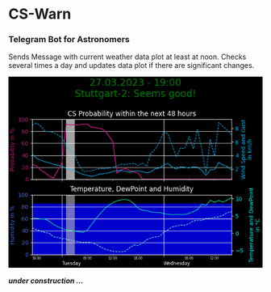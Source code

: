 # CS-Warn
### Telegram Bot for Astronomers 

Sends Message with current weather data plot at least at noon. 
Checks several times a day and updates data plot if there are significant changes. 

![Weather Data Plot](weather.png)

***under construction ...*** 
